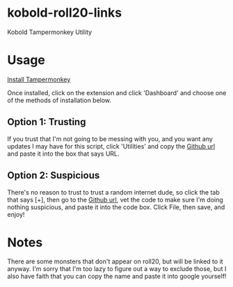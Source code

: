 # kobold-roll20-links
Kobold Tampermonkey Utility

# Usage

[Install Tampermonkey](https://chrome.google.com/webstore/detail/tampermonkey/dhdgffkkebhmkfjojejmpbldmpobfkfo?hl=en)

Once installed, click on the extension and click 'Dashboard' and choose one of the methods of installation below.

## Option 1: Trusting 

If you trust that I'm not going to be messing with you, and you want any updates I may have for this script, click 'Utilities' and copy the [Github url](https://github.com/RankWeis/kobold-roll20-links/blob/master/Kobold.club%20Roll20%20Linker.user.js) and paste it into the box that says URL. 

## Option 2: Suspicious

There's no reason to trust to trust a random internet dude, so click the tab that says [+], then go to the [Github url](https://github.com/RankWeis/kobold-roll20-links/blob/master/Kobold.club%20Roll20%20Linker.user.js), vet the code to make sure I'm doing nothing suspicious, and paste it into the code box. Click File, then save, and enjoy!


# Notes

There are some monsters that don't appear on roll20, but will be linked to it anyway. I'm sorry that I'm too lazy to figure out a way to exclude those, but I also have faith that you can copy the name and paste it into google yourself!
